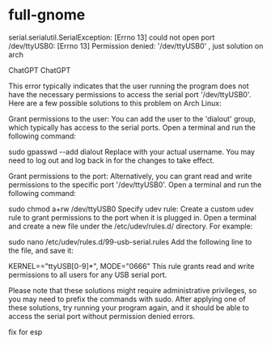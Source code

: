 # full-gnome

serial.serialutil.SerialException: [Errno 13] could not open port /dev/ttyUSB0: [Errno 13] Permission denied: '/dev/ttyUSB0' , just solution on arch

ChatGPT
ChatGPT

This error typically indicates that the user running the program does not have the necessary permissions to access the serial port '/dev/ttyUSB0'. Here are a few possible solutions to this problem on Arch Linux:

Grant permissions to the user: You can add the user to the 'dialout' group, which typically has access to the serial ports. Open a terminal and run the following command:



sudo gpasswd --add <username> dialout
Replace <username> with your actual username. You may need to log out and log back in for the changes to take effect.

Grant permissions to the port: Alternatively, you can grant read and write permissions to the specific port '/dev/ttyUSB0'. Open a terminal and run the following command:



sudo chmod a+rw /dev/ttyUSB0
Specify udev rule: Create a custom udev rule to grant permissions to the port when it is plugged in. Open a terminal and create a new file under the /etc/udev/rules.d/ directory. For example:


sudo nano /etc/udev/rules.d/99-usb-serial.rules
Add the following line to the file, and save it:


KERNEL=="ttyUSB[0-9]*", MODE="0666"
This rule grants read and write permissions to all users for any USB serial port.

Please note that these solutions might require administrative privileges, so you may need to prefix the commands with sudo. After applying one of these solutions, try running your program again, and it should be able to access the serial port without permission denied errors.


fix for esp
